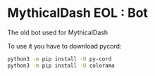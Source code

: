 # MythicalDash EOL : Bot
The old bot used for MythicalDash

To use it you have to download pycord: 
```bash
python3 -m pip install -U py-cord
python3 -m pip install -U colorama
```